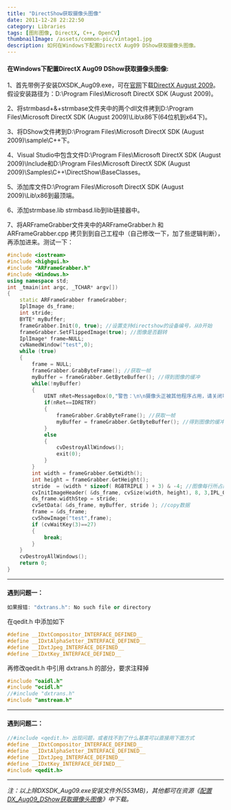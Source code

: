 ```yaml
---
title: "DirectShow获取摄像头图像"
date: 2011-12-28 22:22:50
category: Libraries
tags: [图形图像, DirectX, C++, OpenCV]
thumbnailImage: /assets/common-pic/vintage1.jpg
description: 如何在Windows下配置DirectX Aug09 DShow获取摄像头图像。
---
```


#### 在Windows下配置DirectX Aug09 DShow获取摄像头图像:

1、首先带例子安装DXSDK_Aug09.exe，可在[官网](http://msdn.microsoft.com/directx/)下载[DirectX August 2009](http://download.microsoft.com/download/4/C/F/4CFED5F5-B11C-4159-9ADC-E133B7E42E5C/DXSDK_Aug09.exe)。假设安装路径为：D:\Program Files\Microsoft DirectX SDK (August 2009)。

2、将strmbasd+&+strmbase文件夹中的两个dll文件拷到D:\Program Files\Microsoft DirectX SDK (August 2009)\Lib\x86下(64位机到x64下)。

3、将DShow文件拷到D:\Program Files\Microsoft DirectX SDK (August 2009)\sample\C++下。

4、Visual Studio中包含文件D:\Program Files\Microsoft DirectX SDK (August 2009)\Include和D:\Program Files\Microsoft DirectX SDK (August 2009)\Samples\C++\DirectShow\BaseClasses。

5、添加库文件D:\Program Files\Microsoft DirectX SDK (August 2009)\Lib\x86到最顶端。

6、添加strmbase.lib strmbasd.lib到lib链接器中。

7、将ARFrameGrabber文件夹中的ARFrameGrabber.h 和 ARFrameGrabber.cpp 拷贝到到自己工程中（自己修改一下，加了些逻辑判断），再添加进来。测试一下：

``` cpp
#include <iostream>
#include <highgui.h>  
#include "ARFrameGrabber.h"  
#include <Windows.h>  
using namespace std;  
int _tmain(int argc, _TCHAR* argv[])
{  
    static ARFrameGrabber frameGrabber;
    IplImage ds_frame;
    int stride;
    BYTE* myBuffer;
    frameGrabber.Init(0, true); //设置支持directshow的设备编号，从0开始
    frameGrabber.SetFlippedImage(true); //图像是否翻转
    IplImage* frame=NULL;
    cvNamedWindow("test",0);
    while (true)
    {
        frame = NULL;
        frameGrabber.GrabByteFrame(); //获取一帧
        myBuffer = frameGrabber.GetByteBuffer(); //得到图像的缓冲
        while(!myBuffer)
        {
            UINT nRet=MessageBox(0,"警告：\n\n摄像头正被其他程序占用，请关闭可能使用摄像头的程序后重试！","启动出错",MB_RETRYCANCEL|MB_ICONEXCLAMATION);
            if(nRet==IDRETRY)
            {
                frameGrabber.GrabByteFrame(); //获取一帧
                myBuffer = frameGrabber.GetByteBuffer(); //得到图像的缓冲
            }
            else
            {
                cvDestroyAllWindows();
                exit(0);
            }
        }
        int width = frameGrabber.GetWidth();
        int height = frameGrabber.GetHeight();
        stride  = (width * sizeof( RGBTRIPLE ) + 3) & -4; //图像每行所占的字节数，4的倍数，对齐
        cvInitImageHeader( &ds_frame, cvSize(width, height), 8, 3,IPL_ORIGIN_BL, 4 ); //创建IplImage
        ds_frame.widthStep = stride;
        cvSetData( &ds_frame, myBuffer, stride ); //copy数据
        frame = &ds_frame;
        cvShowImage("test",frame);
        if (cvWaitKey(3)==27)
        {
            break;
        }
    }
    cvDestroyAllWindows();
    return 0;
}
```

----

#### 遇到问题一：

``` cpp
如果报错: "dxtrans.h": No such file or directory
```

在qedit.h 中添加如下

``` cpp
#define __IDxtCompositor_INTERFACE_DEFINED__   
#define __IDxtAlphaSetter_INTERFACE_DEFINED__   
#define __IDxtJpeg_INTERFACE_DEFINED__   
#define __IDxtKey_INTERFACE_DEFINED__  
```

再修改qedit.h 中引用 dxtrans.h 的部分，要求注释掉

``` cpp
#include "oaidl.h"  
#include "ocidl.h"  
//#include "dxtrans.h"  
#include "amstream.h"  
```

----

#### 遇到问题二：

``` cpp
//#include <qedit.h> 出现问题，或者找不到了什么基类可以直接用下面方式  
#define __IDxtCompositor_INTERFACE_DEFINED__   
#define __IDxtAlphaSetter_INTERFACE_DEFINED__   
#define __IDxtJpeg_INTERFACE_DEFINED__   
#define __IDxtKey_INTERFACE_DEFINED__   
#include <qedit.h>
```

---
*注：以上除DXSDK_Aug09.exe安装文件外(553MB)，其他都可在资源《[配置DX_Aug09_DShow获取摄像头图像](http://download.csdn.net/download/waterstrong/3981334)》中下载。*
